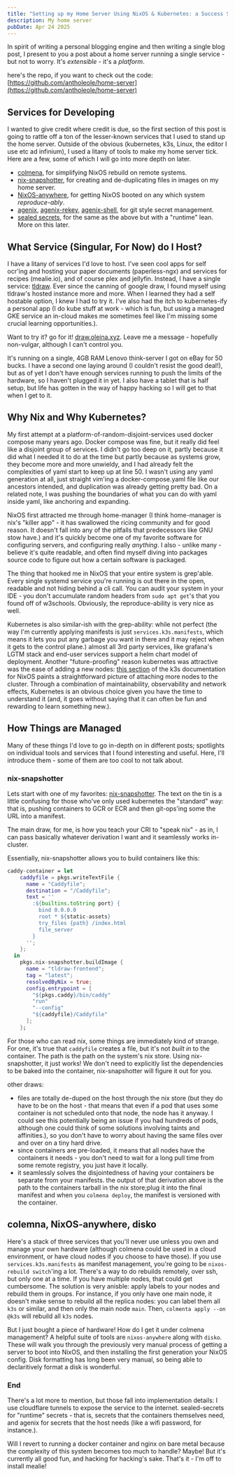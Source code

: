 ```yaml
---
title: "Setting up my Home Server Using NixOS & Kubernetes: a Success Story"
description: My home server
pubDate: Apr 24 2025
---
```


In spirit of writing a personal blogging engine and then writing a single blog post, I present to you a post about a home server running a single service - but not to worry. It's _extensible_ - it's a _platform_.

here's the repo, if you want to check out the code: [https://github.com/antholeole/home-server](https://github.com/antholeole/home-server)

## Services for Developing

I wanted to give credit where credit is due, so the first section of this post is going to rattle off a ton of the lesser-known services that I used to stand up the home server. Outside of the obvious (kubernetes, k3s, Linux, the editor I use etc ad infinium), I used a litany of tools to make my home server tick. Here are a few, some of which I will go into more depth on later.

- [colmena](https://github.com/zhaofengli/colmena), for simplifying NixOS rebuild on remote systems.
- [nix-snapshotter](https://github.com/pdtpartners/nix-snapshotter), for creating and de-duplicating files in images on my home server.
- [NixOS-anywhere](https://github.com/nix-community/nixos-anywhere), for getting NixOS booted on any which system _reproduce-ably_.
- [agenix](https://github.com/ryantm/agenix), [agenix-rekey](https://github.com/oddlama/agenix-rekey), [agenix-shell](https://github.com/aciceri/agenix-shell), for git style secret management.
- [sealed secrets](https://github.com/bitnami-labs/sealed-secrets), for the same as the above but with a "runtime" lean. More on this later.

## What Service (Singular, For Now) do I Host?

 I have a litany of services I'd love to host. I've seen cool apps for self ocr'ing and hosting your paper documents (paperless-ngx) and services for recipes (mealie.io), and of course plex and jellyfin. Instead, I have a single service: [tldraw](tldraw.com). Ever since the canning of google draw, I found myself using tldraw's hosted instance more and more. When I learned they had a self hostable option, I knew I had to try it. I've also had the itch to kubernetes-ify a personal app (I do kube stuff at work - which is fun, but using a managed GKE service an in-cloud makes me sometimes feel like I'm missing some crucial learning opportunities.).

Want to try it? go for it! [draw.oleina.xyz](https://draw.oleina.xyz). Leave me a message - hopefully non-vulgar, although I can't control you.

It's running on a single, 4GB RAM Lenovo think-server I got on eBay for 50 bucks. I have a second one laying around (I couldn't resist the good deal!), but as of yet I don't have enough services running to push the limits of the hardware, so I haven't plugged it in yet. I also have a tablet that is half setup, but life has gotten in the way of happy hacking so I will get to that when I get to it.

## Why Nix and Why Kubernetes?

My first attempt at a platform-of-random-disjoint-services used docker compose many years ago. Docker compose was fine, but it really did feel like a disjoint group of services. I didn't go too deep on it, partly because it did what I needed it to do at the time but partly because as systems grow, they become more and more unwieldy, and I had already felt the complexities of yaml start to keep up at line 50. I wasn't using any yaml generation at all, just straight vim'ing a docker-compose.yaml file like our ancestors intended, and duplication was already getting pretty bad. On a related note, I was pushing the boundaries of what you can do with yaml inside yaml, like anchoring and expanding.

NixOS first attracted me through home-manager (I think home-manager is nix's "killer app" - it has swallowed the ricing community and for good reason. It doesn't fall into any of the pitfalls that predecessors like GNU stow have.) and it's quickly become one of my favorite software for configuring servers, and configuring really _anything_. I also - unlike many - believe it's quite readable, and often find myself diving into packages source code to figure out how a certain software is packaged. 

The thing that hooked me in NixOS that your entire system is grep'able. Every single systemd service you're running is out there in the open, readable and not hiding behind a cli call. You can audit your system in your IDE - you don't accumulate random headers from `sudo apt get`'s that you found off of w3schools. Obviously, the reproduce-ability is very nice as well.

Kubernetes is also similar-ish with the grep-ability: while not perfect (the way I'm currently applying manifests is just `services.k3s.manifests`, which means it lets you put any garbage you want in there and it may reject when it gets to the control plane.) almost all 3rd party services, like grafana's LGTM stack and end-user services support a helm chart model of deployment. Another "future-proofing" reason kubernetes was attractive was the ease of adding a new nodes: [this section](https://github.com/NixOS/nixpkgs/blob/master/pkgs/applications/networking/cluster/k3s/docs/USAGE.md#multi-node) of the k3s documentation for NixOS paints a straightforward picture of attaching more nodes to the cluster. Through a combination of maintainability, observability and network effects, Kubernetes is an obvious choice given you have the time to understand it (and, it goes without saying that it can often be fun and rewarding to learn something new.).

## How Things are Managed

Many of these things I'd love to go in-depth on in different posts; spotlights on individual tools and services that I found interesting and useful. Here, I'll introduce them - some of them are too cool to not talk about.

### nix-snapshotter

Lets start with one of my favorites: [nix-snapshotter](https://github.com/pdtpartners/nix-snapshotter). The text on the tin is a little confusing for those who've only used kubernetes the "standard" way: that is, pushing containers to GCR or ECR and then git-ops'ing some the URL into a manifest.

The main draw, for me, is how you teach your CRI to "speak nix" - as in, I can pass basically whatever derivation I want and it seamlessly works in-cluster.

Essentially, nix-snapshotter allows you to build containers like this:

```nix
caddy-container = let
    caddyfile = pkgs.writeTextFile {
      name = "Caddyfile";
      destination = "/Caddyfile";
      text = ''
        :${builtins.toString port} {
          bind 0.0.0.0
          root * ${static-assets}
          try_files {path} /index.html
          file_server
        }
      '';
    };
  in
    pkgs.nix-snapshotter.buildImage {
      name = "tldraw-frontend";
      tag = "latest";
      resolvedByNix = true;
      config.entrypoint = [
        "${pkgs.caddy}/bin/caddy"
        "run"
        "--config"
        "${caddyfile}/Caddyfile"
      ];
    };
```

For those who can read nix, some things are immediately kind of strange. For one, it's true that `caddyfile` creates a file, but it's not _built in_ to the container. The path is the path on the system's nix store. Using nix-snapshotter, it just works! We don't need to explicitly list the dependencies to be baked into the container, nix-snapshotter will figure it out for you.

other draws:
- files are totally de-duped on the host through the nix store (but they do have to be on the host - that means that even if a pod that uses some container is not scheduled onto that node, the node has it anyway. I could see this potentially being an issue if you had hundreds of pods, although one could think of some solutions involving taints and affinities.), so you don't have to worry about having the same files over and over on a tiny hard drive.
- since containers are pre-loaded, it means that all nodes have the containers it needs - you don't need to wait for a long pull time from some remote registry, you just have it locally.
- it seamlessly solves the disjointedness of having your containers be separate from your manifests. the output of that derivation above is the path to the containers tarball in the nix store;plug it into the final manifest and when you `colmena deploy`, the manifest is versioned with the container.

## colemna, NixOS-anywhere, disko

Here's a stack of three services that you'll never use unless you own and manage your own hardware (although colmena could be used in a cloud environment, or have cloud nodes if you choose to have those). If you use `services.k3s.manifests` as manifest management, you're going to be `nixos-rebuild switch`'ing a lot. There's a way to do rebuilds remotely, over ssh, but only one at a time. If you have multiple nodes, that could get cumbersome. The solution is very anisble: apply labels to your nodes and rebuild them in groups. For instance, if you only have one main node, it doesn't make sense to rebuild all the replica nodes: you can label them all `k3s` or similar, and then only the main node `main`. Then, `colmenta apply --on @k3s` will rebuild all `k3s` nodes.

But I just bought a piece of hardware! How do I get it under colmena management? A helpful suite of tools are `nixos-anywhere` along with `disko`. These will walk you through the previously very manual process of getting a server to boot into NixOS, and then installing the first generation your NixOS config. Disk formatting has long been very manual, so being able to declaritively format a disk is wonderful.

### End

There's a lot more to mention, but those fall into implementation details: I use cloudflare tunnels to expose the service to the internet. sealed-secrets for "runtime" secrets - that is, secrets that the containers themselves need, and agenix for secrets that the host needs (like a wifi password, for instance.).

Will I revert to running a docker container and nginx on bare metal because the complexity of this system becomes too much to handle? Maybe! But it's currently all good fun, and hacking for hacking's sake. That's it - I'm off to install mealie!
